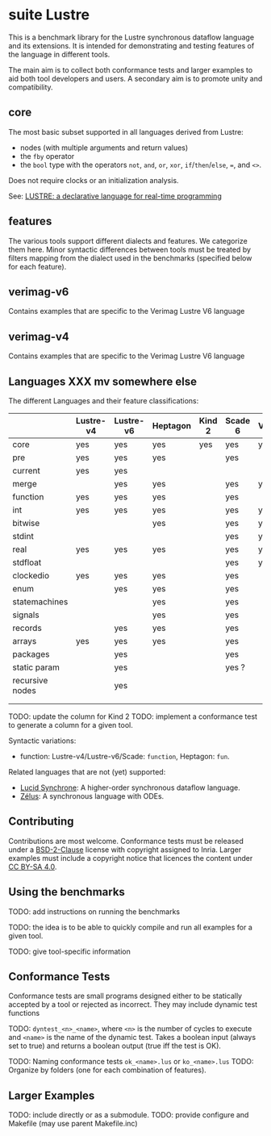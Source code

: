 # suite Lustre

This is a benchmark library for the Lustre synchronous dataflow language and 
its extensions. It is intended for demonstrating and testing features of the 
language in different tools.

The main aim is to collect both conformance tests and larger examples to aid 
both tool developers and users. A secondary aim is to promote unity and 
compatibility.

## core

The most basic subset supported in all languages derived from Lustre:
- nodes (with multiple arguments and return values)
- the `fby` operator
- the `bool` type with the operators `not`, `and`, `or`, `xor`, 
  `if`/`then`/`else`, `=`, and `<>`.

Does not require clocks or an initialization analysis.

See: [LUSTRE: a declarative language for real-time 
programming](http://dl.acm.org/citation.cfm?id=41641)

## features

The various tools support different dialects and features. We categorize 
them here. Minor syntactic differences between tools must be treated by 
filters mapping from the dialect used in the benchmarks (specified below for 
each feature).

## verimag-v6

Contains examples that are specific to the Verimag Lustre V6 language

## verimag-v4

Contains examples that are specific to the Verimag Lustre V6 language

## Languages XXX mv somewhere else

The different Languages and their feature classifications:

|                | Lustre-v4 | Lustre-v6 | Heptagon | Kind 2 | Scade 6 | Vélus |
|----------------|-----------|-----------|----------|--------|---------|-------|
| core           | yes       | yes       | yes      | yes    | yes     | yes   |
| pre            | yes       | yes       | yes      |        | yes     |       |
| current        | yes       | yes       |          |        |         |       |
| merge          |           | yes       | yes      |        | yes     | yes   |
| function       | yes       | yes       | yes      |        | yes     |       |
| int            | yes       | yes       | yes      |        | yes     | yes   |
| bitwise        |           |           | yes      |        | yes     | yes   |
| stdint         |           |           |          |        | yes     | yes   |
| real           | yes       | yes       | yes      |        | yes     | yes   |
| stdfloat       |           |           |          |        | yes     | yes   |
| clockedio      | yes       | yes       | yes      |        | yes     |       |
| enum           |           | yes       | yes      |        | yes     |       |
| statemachines  |           |           | yes      |        | yes     |       |
| signals        |           |           | yes      |        | yes     |       |
| records        |           | yes       | yes      |        | yes     |       |
| arrays         | yes       | yes       | yes      |        | yes     |       |
| packages       |           | yes       |          |        | yes     |       |
| static param   |           | yes       |          |        | yes ?   |       |
| recursive nodes|           | yes       |          |        |         |       |
|                |           |           |          |        |         |       |
|                |           |           |          |        |         |       |

TODO: update the column for Kind 2
TODO: implement a conformance test to generate a column for a given tool.

Syntactic variations:
- function: Lustre-v4/Lustre-v6/Scade: `function`, Heptagon: `fun`.

Related languages that are not (yet) supported:
- [Lucid Synchrone](https://www.di.ens.fr/~pouzet/lucid-synchrone/): A higher-order synchronous dataflow language.
- [Zélus](http://zelus.di.ens.fr): A synchronous language with ODEs.

## Contributing

Contributions are most welcome. Conformance tests must be released under a 
[BSD-2-Clause](https://opensource.org/licenses/BSD-2-Clause) license with 
copyright assigned to Inria. Larger examples must include a copyright notice 
that licences the content under
[CC BY-SA 4.0](https://creativecommons.org/licenses/by-sa/4.0/).

## Using the benchmarks

TODO: add instructions on running the benchmarks

TODO: the idea is to be able to quickly compile and run all examples for a 
given tool.

TODO: give tool-specific information

## Conformance Tests

Conformance tests are small programs designed either to be statically 
accepted by a tool or rejected as incorrect. They may include dynamic test 
functions

TODO: `dyntest_<n>_<name>`, where `<n>` is the number of cycles to execute 
and `<name>` is the name of the dynamic test. Takes a boolean input (always 
set to true) and returns a boolean output (true iff the test is OK).

TODO: Naming conformance tests `ok_<name>.lus` or `ko_<name>.lus`
TODO: Organize by folders (one for each combination of features).

## Larger Examples

TODO: include directly or as a submodule.
TODO: provide configure and Makefile (may use parent Makefile.inc)

